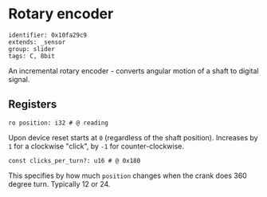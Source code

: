 # Rotary encoder

    identifier: 0x10fa29c9
    extends: _sensor
    group: slider
    tags: C, 8bit

An incremental rotary encoder - converts angular motion of a shaft to digital signal.

## Registers

    ro position: i32 # @ reading

Upon device reset starts at `0` (regardless of the shaft position).
Increases by `1` for a clockwise "click", by `-1` for counter-clockwise.

    const clicks_per_turn?: u16 # @ 0x180

This specifies by how much `position` changes when the crank does 360 degree turn. Typically 12 or 24.